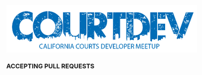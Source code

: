 ![alt text](https://raw.githubusercontent.com/CaliforniaCourts/logos-artwork/master/logo-transparent-background.png)

### **ACCEPTING PULL REQUESTS**
